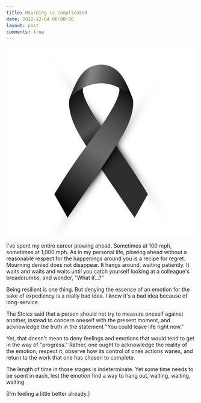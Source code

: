```yaml
---
title: Mourning is Complicated
date: 2022-12-04 06:00:00
layout: post
comments: true
---
```


 <img src="/images/mourning-black-ribbon.jpeg" alt="Mourning sucks.">

I've spent my entire career plowing ahead. Sometimes at 100 mph, sometimes at 1,000 mph. As in my personal life, plowing ahead without a reasonable respect for the happenings around you is a recipe for regret. Mourning denied does not disappear. It hangs around, waiting patiently. It waits and waits and waits until you catch yourself looking at a colleague's breadcrumbs, and wonder, "What if...?"

Being resilient is one thing. But denying the essence of an emotion for the sake of expediency is a really bad idea.  I know it's a bad idea because of long-service.

The Stoics said that a person should not try to measure oneself against another, instead to concern oneself with the present moment, and acknowledge the truth in the statement "You could leave life right now." 

Yet, that doesn't mean to deny feelings and emotions that would tend to get in the way of "progress." Rather, one ought to acknowledge the reality of the emotion, respect it, observe how its control of ones actions wanes, and return to the work that one has chosen to complete. 

The length of time in those stages is indeterminate. Yet some time needs to be spent in each, lest the emotion find a way to hang out, waiting, waiting, waiting.

[I'm feeling a little better already.]